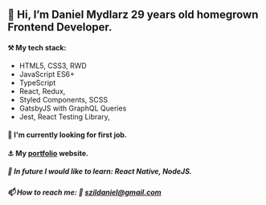 ## 👋 Hi, I’m Daniel Mydlarz 29 years old homegrown Frontend Developer. ##
 #### ⚒️ My tech stack:  
 * HTML5, CSS3, RWD
 * JavaScript ES6+
 * TypeScript
 * React, Redux,
 * Styled Components, SCSS
 * GatsbyJS with GraphQL Queries
 * Jest, React Testing Library,
    
#### 👀 I'm currently looking for first job. 
#### ⚓ My  [portfolio]( https://danielmydlarz-oexe94qyh-szildaniel.vercel.app/) website.
##### 🌱 In future I would like to learn: React Native, NodeJS.  
##### 📫 How to reach me: 📝 szildaniel@gmail.com 
